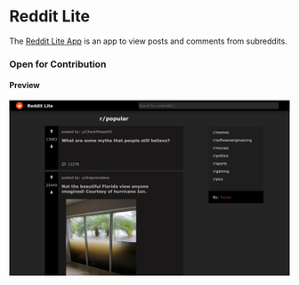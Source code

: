 # Reddit Lite

The [Reddit Lite App](https://reddit-lite-roan.vercel.app/r/popular) is an app to view posts and comments from subreddits.

### Open for Contribution

#### Preview

![Screenshot (229)](/preview.png)
